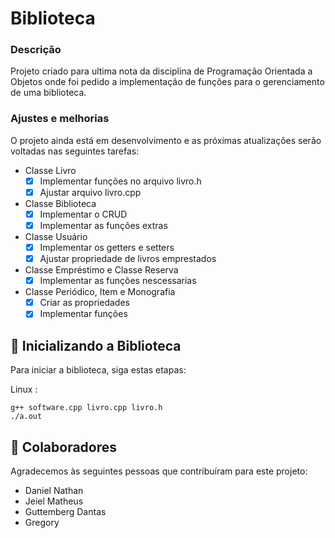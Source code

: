 # Biblioteca

### Descrição

Projeto criado para ultima nota da disciplina de Programação Orientada a Objetos onde foi pedido a implementação de funções para o gerenciamento de uma biblioteca.

### Ajustes e melhorias

O projeto ainda está em desenvolvimento e as próximas atualizações serão voltadas nas seguintes tarefas:

- Classe Livro
  - [x] Implementar funções no arquivo livro.h
  - [x] Ajustar arquivo livro.cpp
- Classe Biblioteca
  - [x] Implementar o CRUD
  - [x] Implementar as funções extras
- Classe Usuário
  - [x] Implementar os getters e setters
  - [x] Ajustar propriedade de livros emprestados
- Classe Empréstimo e Classe Reserva
  - [x] Implementar as funções nescessarias
- Classe Periódico, Item e Monografia
  - [x] Criar as propriedades
  - [x] Implementar funções

## 🚀 Inicializando a Biblioteca

Para iniciar a biblioteca, siga estas etapas:

Linux :

```
g++ software.cpp livro.cpp livro.h
./a.out
```

## 🤝 Colaboradores

Agradecemos às seguintes pessoas que contribuíram para este projeto:

- Daniel Nathan
- Jeiel Matheus
- Guttemberg Dantas
- Gregory
